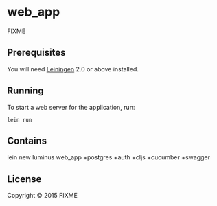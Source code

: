 # web_app

FIXME

## Prerequisites

You will need [Leiningen][1] 2.0 or above installed.

[1]: https://github.com/technomancy/leiningen

## Running

To start a web server for the application, run:

    lein run

## Contains

lein new luminus web_app +postgres +auth +cljs +cucumber +swagger

## License

Copyright © 2015 FIXME
